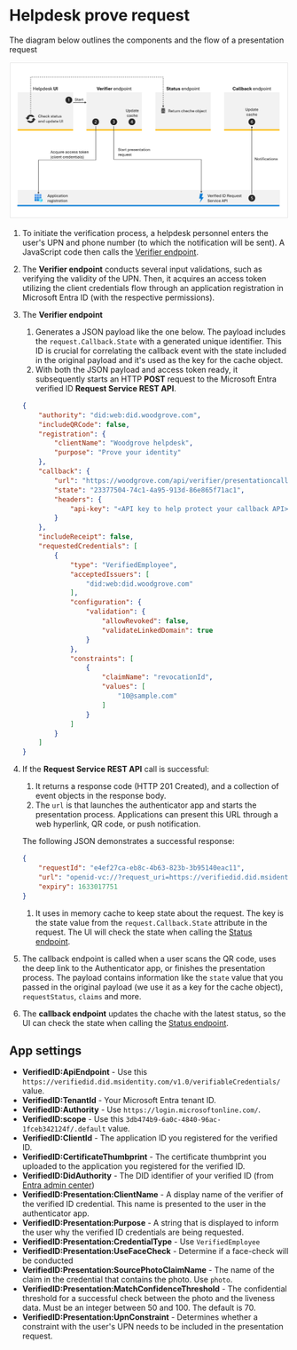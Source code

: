 # Helpdesk prove request

The diagram below outlines the components and the flow of a presentation request

![Presentation requesf diagram](./help/flow.png)

1. To initiate the verification process, a helpdesk personnel enters the user's UPN and phone number (to which the notification will be sent). A JavaScript code then calls the [Verifier endpoint](./Controllers/VerifierController.cs).
1. The **Verifier endpoint**  conducts several input validations, such as verifying the validity of the UPN. Then, it acquires an access token utilizing the client credentials flow through an application registration in Microsoft Entra ID (with the respective permissions). 
1. The **Verifier endpoint**
    1. Generates a JSON payload like the one below. The payload includes the `request.Callback.State` with a generated unique identifier. This ID is crucial for correlating the callback event with the state included in the original payload and it's used as the key for the cache object. 
    1. With both the JSON payload and access token ready, it subsequently starts an HTTP **POST** request to the Microsoft Entra verified ID **Request Service REST API**.

    ```json
    {
        "authority": "did:web:did.woodgrove.com",
        "includeQRCode": false,
        "registration": {
            "clientName": "Woodgrove helpdesk",
            "purpose": "Prove your identity"
        },
        "callback": {
            "url": "https://woodgrove.com/api/verifier/presentationcallback",
            "state": "23377504-74c1-4a95-913d-86e865f71ac1",
            "headers": {
                "api-key": "<API key to help protect your callback API>"
            }
        },
        "includeReceipt": false,
        "requestedCredentials": [
            {
                "type": "VerifiedEmployee",
                "acceptedIssuers": [
                    "did:web:did.woodgrove.com"
                ],
                "configuration": {
                    "validation": {
                        "allowRevoked": false,
                        "validateLinkedDomain": true
                    }
                },
                "constraints": [
                    {
                        "claimName": "revocationId",
                        "values": [
                            "10@sample.com"
                        ]
                    }
                ]
            }
        ]
    }
    ```

1. If the **Request Service REST API** call is successful: 
    1. It returns a response code (HTTP 201 Created), and a collection of event objects in the response body.
    1. The `url` is that launches the authenticator app and starts the presentation process. Applications can present this URL through a web hyperlink, QR code, or push notification. 
    
    The following JSON demonstrates a successful response:

    ```json
    {
        "requestId": "e4ef27ca-eb8c-4b63-823b-3b95140eac11",
        "url": "openid-vc://?request_uri=https://verifiedid.did.msidentity.com/v1.0/00001111-aaaa-2222-bbbb-3333cccc4444/verifiableCredentials/presentationRequests/e4ef27ca-eb8c-4b63-823b-3b95140eac11",
        "expiry": 1633017751
    }
    ```
    
    1. It uses in memory cache to keep state about the request. The key is the state value from the `request.Callback.State` attribute in the request. The UI will check the state when calling the [Status endpoint](./Controllers/RequestStatusController.cs).
1. The callback endpoint is called when a user scans the QR code, uses the deep link to the Authenticator app, or finishes the presentation process. The payload contains information like the `state` value that you passed in the original payload (we use it as a key for the cache object), `requestStatus`, `claims` and more. 
1. The **callback endpoint** updates the chache with the latest status, so the UI can check the state when calling the [Status endpoint](./Controllers/RequestStatusController.cs).


## App settings

- **VerifiedID:ApiEndpoint** - Use this `https://verifiedid.did.msidentity.com/v1.0/verifiableCredentials/` value.
- **VerifiedID:TenantId** - Your Microsoft Entra tenant ID.
- **VerifiedID:Authority** - Use `https://login.microsoftonline.com/`.
- **VerifiedID:scope** - Use this `3db474b9-6a0c-4840-96ac-1fceb342124f/.default` value.
- **VerifiedID:ClientId** - The application ID you registered for the verified ID.
- **VerifiedID:CertificateThumbprint** - The certificate thumbprint you uploaded to the application you registered for the verified ID.
- **VerifiedID:DidAuthority** - The DID identifier of your verified ID (from [Entra admin center](https://entra.microsoft.com))
- **VerifiedID:Presentation:ClientName** - A display name of the verifier of the verified ID credential. This name is presented to the user in the authenticator app.
- **VerifiedID:Presentation:Purpose** - A string that is displayed to inform the user why the verified ID credentials are being requested.
- **VerifiedID:Presentation:CredentialType** - Use `VerifiedEmployee`
- **VerifiedID:Presentation:UseFaceCheck** - Determine if a face-check will be conducted
- **VerifiedID:Presentation:SourcePhotoClaimName** - The name of the claim in the credential that contains the photo. Use `photo`.
- **VerifiedID:Presentation:MatchConfidenceThreshold** - The confidential threshold for a successful check between the photo and the liveness data. Must be an integer between 50 and 100. The default is 70.
- **VerifiedID:Presentation:UpnConstraint** - Determines whether a constraint with the user's UPN needs to be included in the presentation request.

